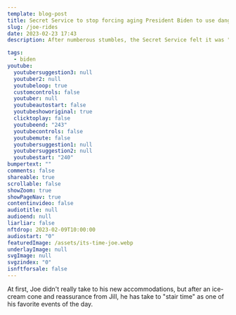 ```yaml
---
template: blog-post
title: Secret Service to stop forcing aging President Biden to use dangerous stairs.
slug: /joe-rides
date: 2023-02-23 17:43
description: After numberous stumbles, the Secret Service felt it was "just" time.

tags:
  - biden
youtube:
  youtubersuggestion3: null
  youtuber2: null
  youtubeloop: true
  customcontrols: false
  youtuber: null
  youtubeautostart: false
  youtubeshoworiginal: true
  clicktoplay: false
  youtubeend: "243"
  youtubecontrols: false
  youtubemute: false
  youtubersuggestion1: null
  youtubersuggestion2: null
  youtubestart: "240"
bumpertext: ""
comments: false
shareable: true
scrollable: false
showZoom: true
showPageNav: true
contentinvideo: false
audiotitle: null
audioend: null
liarliar: false
nftdrop: 2023-02-09T10:00:00
audiostart: "0"
featuredImage: /assets/its-time-joe.webp
underlayImage: null
svgImage: null
svgzindex: "0"
isnftforsale: false
---
```

At first, Joe didn't really take to his new accommodations, but after an ice-cream cone and reassurance from Jill, he has take to "stair time" as one of his favorite events of the day.








<!-- https://youtu.be/VgdB9QYKeyM -->

<!-- XjuLZwlDxh8 -->